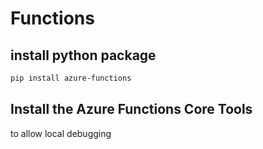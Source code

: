# Functions

## install python package
```sh
pip install azure-functions
```

## Install the Azure Functions Core Tools
to allow local debugging
